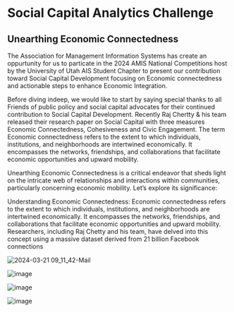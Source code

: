 # Social Capital Analytics Challenge
## Unearthing Economic Connectedness
The Association for Management Information Systems has create an oppurtunity for us to particate in the 2024 AMIS National Competitions host by the University of Utah AIS Student Chapter to present our contribution toward Social Capital Development focusing on Economic connectedness and actionable steps to enhance Economic Integration. 

Before diving indeep, we would like to start by saying special thanks to all Friends of public policy and social capital advocates for their continued contribution to Social Capital Development. Recently Raj Chertty & his team released their research paper on Social Capital with three measures Economic Connectedness, Cohesiveness and Civic Engagement. 
The term Economic connectedness refers to the extent to which individuals, institutions, and neighborhoods are intertwined economically. It encompasses the networks, friendships, and collaborations that facilitate economic opportunities and upward mobility. 

Unearthing Economic Connectedness is a critical endeavor that sheds light on the intricate web of relationships and interactions within communities, particularly concerning economic mobility. Let’s explore its significance:

Understanding Economic Connectedness:
Economic connectedness refers to the extent to which individuals, institutions, and neighborhoods are intertwined economically. It encompasses the networks, friendships, and collaborations that facilitate economic opportunities and upward mobility.
Researchers, including Raj Chetty and his team, have delved into this concept using a massive dataset derived from 21 billion Facebook connections

![2024-03-21 09_11_42-Mail](https://github.com/DallasBaba/Unearthing-Economic-Connectedness/assets/104704361/23940b62-9d9c-4aec-af74-bedf3c11e605)


![image](https://github.com/DallasBaba/Unearthing-Economic-Connectedness/assets/104704361/08476de1-23fc-4355-9d56-be3a657bbe27)

![image](https://github.com/DallasBaba/Unearthing-Economic-Connectedness/assets/104704361/c5396623-6a20-4df9-89e7-33bcf7d44a57)

![image](https://github.com/DallasBaba/Unearthing-Economic-Connectedness/assets/104704361/5eecab06-efb1-47c0-bc2e-5d5d0757b4af)
